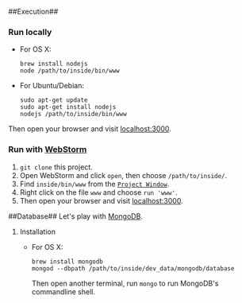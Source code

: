 ##Execution##

### Run locally ###
* For OS X:

    ```
    brew install nodejs
    node /path/to/inside/bin/www
    ```

* For Ubuntu/Debian: 

    ```
    sudo apt-get update
    sudo apt-get install nodejs
    nodejs /path/to/inside/bin/www
    ```

Then open your browser and visit [localhost:3000](http://localhost:3000).

### Run with [WebStorm](https://www.jetbrains.com/webstorm/) ###
1. `git clone` this project.
2. Open WebStorm and click `open`, then choose `/path/to/inside/`.
3. Find `inside/bin/www` from the [`Project Window`](https://www.jetbrains.com/idea/help/project-tool-window.html).
4. Right click on the file `www` and choose `run 'www'`.
5. Then open your browser and visit [localhost:3000](http://localhost:3000).

##Database##
Let's play with [MongoDB](https://docs.mongodb.org/manual/?_ga=1.186268077.561571883.1445584874).
1. Installation
    * For OS X:

        ```
        brew install mongodb
        mongod --dbpath /path/to/inside/dev_data/mongodb/database
        ```
        
        Then open another terminal, run `mongo` to run MongoDB's commandline shell.
